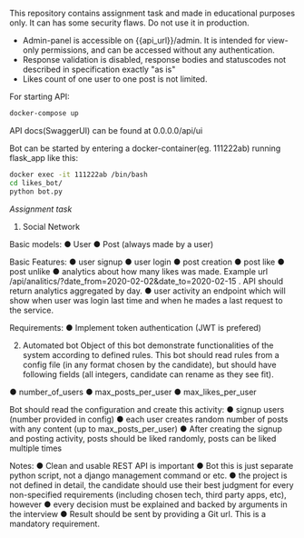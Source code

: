This repository contains assignment task and made in educational purposes only.
It can has some security flaws. Do not use it in production.

* Admin-panel is accessible on {{api_url}}/admin.
It is intended for view-only permissions, and can be accessed without any authentication.
* Response validation is disabled,  response bodies and statuscodes not described in specification exactly "as is"
* Likes count of one user to one post is not limited.

For starting API:
```bash
docker-compose up
```

API docs(SwaggerUI) can be found at 0.0.0.0/api/ui

Bot can be started by entering a docker-container(eg. 111222ab) running flask_app like this:

```bash
docker exec -it 111222ab /bin/bash
cd likes_bot/
python bot.py
```


*Assignment task*

1. Social Network

Basic models:
● User
● Post (always made by a user)

Basic Features:
● user signup
● user login
● post creation
● post like
● post unlike
● analytics about how many likes was made. Example url
/api/analitics/?date_from=2020-02-02&date_to=2020-02-15 . API should return analytics aggregated
by day.
● user activity an endpoint which will show when user was login last time and when he mades a last
request to the service.

Requirements:
● Implement token authentication (JWT is prefered)



2. Automated bot
Object of this bot demonstrate functionalities of the system according to defined rules. This bot
should read rules from a config file (in any format chosen by the candidate), but should have
following fields (all integers, candidate can rename as they see fit).

● number_of_users
● max_posts_per_user
● max_likes_per_user

Bot should read the configuration and create this activity:
● signup users (number provided in config)
● each user creates random number of posts with any content (up to
max_posts_per_user)
● After creating the signup and posting activity, posts should be liked randomly, posts
can be liked multiple times

Notes:
● ​Clean and usable REST API is important
● Bot this is just separate python script, not a django management command or etc.
● the project is not defined in detail, the candidate should use their best judgment for every
non-specified requirements (including chosen tech, third party apps, etc), however
● every decision must be explained and backed by arguments in the interview
● Result should be sent by providing a Git url. This is a mandatory requirement.
